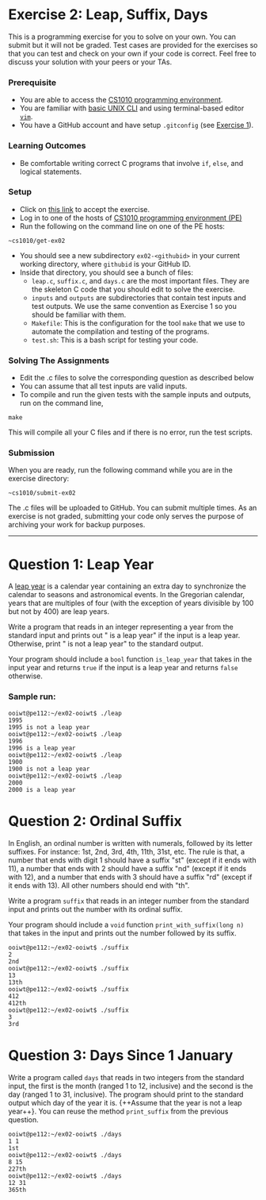 # Exercise 2: Leap, Suffix, Days

This is a programming exercise for you to solve on your own.  You can submit but it will not be graded.  Test cases are provided for the exercises so that you can test and check on your own if your code is correct.  Feel free to discuss your solution with your peers or your TAs.

### Prerequisite

- You are able to access the [CS1010 programming environment](environments.md).
- You are familiar with [basic UNIX CLI](unix.md) and using terminal-based editor [`vim`](vim.md).
- You have a GitHub account and have setup `.gitconfig` (see [Exercise 1](ex02.md)).

### Learning Outcomes

- Be comfortable writing correct C programs that involve `if`, `else`, and logical statements.

### Setup

- Click on [this link](https://classroom.github.com/a/CRF7rQCd) to accept the exercise.
- Log in to one of the hosts of [CS1010 programming environment (PE)](environments.md)
- Run the following on the command line on one of the PE hosts:

```
~cs1010/get-ex02
```

- You should see a new subdirectory `ex02-<githubid>` in your current working directory, where `githubid` is your GitHub ID.
- Inside that directory, you should see a bunch of files:
    - `leap.c`, `suffix.c`, and `days.c` are the most important files.  They are the skeleton C code that you should edit to solve the exercise.
    - `inputs` and `outputs` are subdirectories that contain test inputs and test outputs.  We use the same convention as Exercise 1 so you should be familiar with them.
    - `Makefile`: This is the configuration for the tool `make` that we use to automate the compilation and testing of the programs.  
    - `test.sh`: This is a bash script for testing your code.

### Solving The Assignments

- Edit the .c files to solve the corresponding question as described below
- You can assume that all test inputs are valid inputs.
- To compile and run the given tests with the sample inputs and outputs, run on the command line,

```
make
```

This will compile all your C files and if there is no error, run the test scripts.


### Submission

When you are ready, run the following command while you are in the exercise directory:

```
~cs1010/submit-ex02
```

The .c files will be uploaded to GitHub.  You can submit multiple times.  As an exercise is not graded, submitting your code only serves the purpose of archiving your work for backup purposes.

-------

# Question 1: Leap Year

A [leap year](https://en.wikipedia.org/wiki/Leap_year) is a calendar year containing an extra day to synchronize the calendar to seasons and astronomical events.  In the Gregorian calendar, years that are multiples of four (with the exception of years divisible by 100 but not by 400) are leap years.

Write a program that reads in an integer representing a year from the standard input and prints out "<year> is a leap year" if the input is a leap year.  Otherwise, print "<year> is not a leap year" to the standard output.

Your program should include a `bool` function `is_leap_year` that takes in the input year and returns `true` if the input is a leap year and returns `false` otherwise.

### Sample run:

```
ooiwt@pe112:~/ex02-ooiwt$ ./leap
1995
1995 is not a leap year
ooiwt@pe112:~/ex02-ooiwt$ ./leap
1996
1996 is a leap year
ooiwt@pe112:~/ex02-ooiwt$ ./leap
1900
1900 is not a leap year
ooiwt@pe112:~/ex02-ooiwt$ ./leap
2000
2000 is a leap year
```


# Question 2: Ordinal Suffix
In English, an ordinal number is written with numerals, followed by its letter suffixes.  For instance: 1st, 2nd, 3rd, 4th, 11th, 31st, etc.  The rule is that, a number that ends with digit 1 should have a suffix "st" (except if it ends with 11), a number that ends with 2 should have a suffix "nd" (except if it ends with 12), and a number that ends with 3 should have a suffix "rd" (except if it ends with 13).  All other numbers should end with "th".

Write a program `suffix` that reads in an integer number from the standard input and prints out the number with its ordinal suffix.

Your program should include a `void` function `print_with_suffix(long n)` that takes in the input and prints out the number followed by its suffix.

```
ooiwt@pe112:~/ex02-ooiwt$ ./suffix
2
2nd
ooiwt@pe112:~/ex02-ooiwt$ ./suffix
13
13th
ooiwt@pe112:~/ex02-ooiwt$ ./suffix
412
412th
ooiwt@pe112:~/ex02-ooiwt$ ./suffix
3
3rd
```

# Question 3: Days Since 1 January

Write a program called `days` that reads in two integers from the standard input, the first is the month (ranged 1 to 12, inclusive) and the second is the day (ranged 1 to 31, inclusive).  The program should print to the standard output which day of the year it is.  {++Assume that the year is not a leap year++}.  You can reuse the method `print_suffix` from the previous question.

```
ooiwt@pe112:~/ex02-ooiwt$ ./days
1 1
1st
ooiwt@pe112:~/ex02-ooiwt$ ./days
8 15
227th
ooiwt@pe112:~/ex02-ooiwt$ ./days
12 31
365th
```
